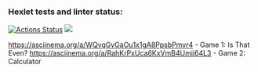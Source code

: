 ### Hexlet tests and linter status:
[![Actions Status](https://github.com/invercargill12/python-project-lvl1/workflows/hexlet-check/badge.svg)](https://github.com/invercargill12/python-project-lvl1/actions)
<a href="https://codeclimate.com/github/invercargill12/python-project-lvl1/maintainability"><img src="https://api.codeclimate.com/v1/badges/c31fbb804cd6af51142d/maintainability" /></a>

https://asciinema.org/a/WQvqGvGaOu1x1gA8PpsbPmvr4 - Game 1: Is That Even?
https://asciinema.org/a/RahKrPxUca6KxVmB4Umjj64L3 - Game 2: Calculator

